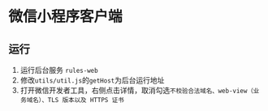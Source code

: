 # 微信小程序客户端

## 运行
1. 运行后台服务 `rules-web `
2. 修改`utils/util.js`的`getHost`为后台运行地址
3. 打开微信开发者工具，右侧点击详情，取消勾选`不校验合法域名、web-view（业务域名）、TLS 版本以及 HTTPS 证书`